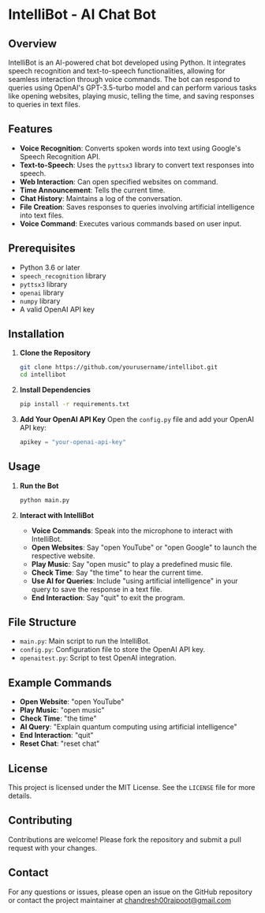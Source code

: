 # IntelliBot - AI Chat Bot

## Overview
IntelliBot is an AI-powered chat bot developed using Python. It integrates speech recognition and text-to-speech functionalities, allowing for seamless interaction through voice commands. The bot can respond to queries using OpenAI's GPT-3.5-turbo model and can perform various tasks like opening websites, playing music, telling the time, and saving responses to queries in text files.

## Features
- **Voice Recognition**: Converts spoken words into text using Google's Speech Recognition API.
- **Text-to-Speech**: Uses the `pyttsx3` library to convert text responses into speech.
- **Web Interaction**: Can open specified websites on command.
- **Time Announcement**: Tells the current time.
- **Chat History**: Maintains a log of the conversation.
- **File Creation**: Saves responses to queries involving artificial intelligence into text files.
- **Voice Command**: Executes various commands based on user input.

## Prerequisites
- Python 3.6 or later
- `speech_recognition` library
- `pyttsx3` library
- `openai` library
- `numpy` library
- A valid OpenAI API key

## Installation
1. **Clone the Repository**
   ```bash
   git clone https://github.com/yourusername/intellibot.git
   cd intellibot
   ```

2. **Install Dependencies**
   ```bash
   pip install -r requirements.txt
   ```

3. **Add Your OpenAI API Key**
   Open the `config.py` file and add your OpenAI API key:
   ```python
   apikey = "your-openai-api-key"
   ```

## Usage
1. **Run the Bot**
   ```bash
   python main.py
   ```

2. **Interact with IntelliBot**
   - **Voice Commands**: Speak into the microphone to interact with IntelliBot.
   - **Open Websites**: Say "open YouTube" or "open Google" to launch the respective website.
   - **Play Music**: Say "open music" to play a predefined music file.
   - **Check Time**: Say "the time" to hear the current time.
   - **Use AI for Queries**: Include "using artificial intelligence" in your query to save the response in a text file.
   - **End Interaction**: Say "quit" to exit the program.

## File Structure
- `main.py`: Main script to run the IntelliBot.
- `config.py`: Configuration file to store the OpenAI API key.
- `openaitest.py`: Script to test OpenAI integration.

## Example Commands
- **Open Website**: "open YouTube"
- **Play Music**: "open music"
- **Check Time**: "the time"
- **AI Query**: "Explain quantum computing using artificial intelligence"
- **End Interaction**: "quit"
- **Reset Chat**: "reset chat"

## License
This project is licensed under the MIT License. See the `LICENSE` file for more details.

## Contributing
Contributions are welcome! Please fork the repository and submit a pull request with your changes.

## Contact
For any questions or issues, please open an issue on the GitHub repository or contact the project maintainer at chandresh00rajpoot@gmail.com
